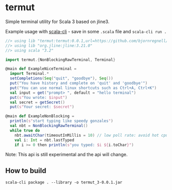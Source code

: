 # termut

Simple terminal utility for Scala 3 based on jline3.

Example usage with [scala-cli](https://scala-cli.virtuslab.org) - save in some `.scala` file and `scala-cli run .`
```scala
//> using lib "termut:termut:0.0.1,url=https://github.com/bjornregnell/termut/releases/download/v0.0.1/termut_3-0.0.1.jar"
//> using lib "org.jline:jline:3.21.0"
//> using scala "3.2"

import termut.{NonBlockingRawTerminal, Terminal}

@main def ExampleNiceTerminal =
  import Terminal.*
  setCompletions(Seq("quit", "goodbye"), Seq())
  put("You have history and complete on 'quit' and 'goodbye'")
  put("You can use normal linux shortcuts such as Ctrl+A, Ctrl+K")
  val input = get("prompt> ", default = "hello terminal")
  put(s"You wrote: $input")
  val secret = getSecret()
  put(s"Your secret: $secret") 

@main def ExampleNonBlocking = 
  println(s"start typing like speedy gonzales")
  val nbt = NonBlockingRawTerminal()
  while true do
    nbt.awaitChar(timeoutInMillis = 10) // low poll rate: avoid hot cpu
    val i: Int = nbt.lastTyped
    if i >= 0 then println(s"you typed: $i ${i.toChar}")
```

Note: This api is still experimental and the api will change.

## How to build
```
scala-cli package . --library -o termut_3-0.0.1.jar
```

